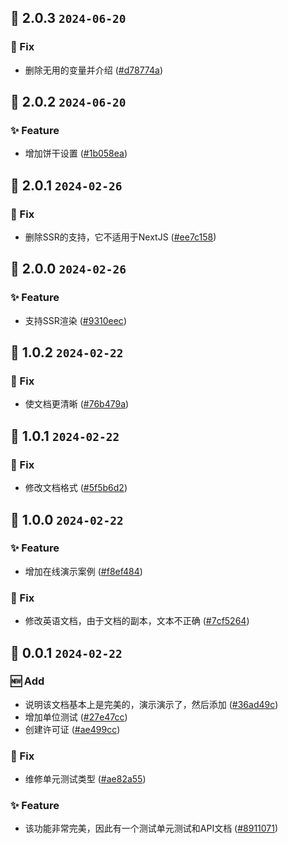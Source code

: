 ## 🎉 2.0.3 `2024-06-20`
### 🐛 Fix
- 删除无用的变量并介绍 ([#d78774a](https://github.com/kwooshung/React-Themes/commit/d78774a92f3df22ff48a69ebdb02ba1f01611f82))

## 🎉 2.0.2 `2024-06-20`
### ✨ Feature
- 增加饼干设置 ([#1b058ea](https://github.com/kwooshung/React-Themes/commit/1b058ea0ccc2416512a0348da7a444654fd45636))

## 🎉 2.0.1 `2024-02-26`
### 🐛 Fix
- 删除SSR的支持，它不适用于NextJS ([#ee7c158](https://github.com/kwooshung/React-Themes/commit/ee7c1583dce3bce7ddb72a2c1b1e99511e0fc4d7))

## 🎉 2.0.0 `2024-02-26`
### ✨ Feature
- 支持SSR渲染 ([#9310eec](https://github.com/kwooshung/React-Themes/commit/9310eec6406aae1959e1f6bd1db92c56f6186756))

## 🎉 1.0.2 `2024-02-22`
### 🐛 Fix
- 使文档更清晰 ([#76b479a](https://github.com/kwooshung/React-Themes/commit/76b479aea1134a476dca3aa56fbb9d2e9507e8b2))

## 🎉 1.0.1 `2024-02-22`
### 🐛 Fix
- 修改文档格式 ([#5f5b6d2](https://github.com/kwooshung/React-Themes/commit/5f5b6d22711c9650b2284c72d45e9047e295fb0a))

## 🎉 1.0.0 `2024-02-22`
### ✨ Feature
- 增加在线演示案例 ([#f8ef484](https://github.com/kwooshung/React-Themes/commit/f8ef4846e2f9a322531c4d6d0f94f350c47d255f))
### 🐛 Fix
- 修改英语文档，由于文档的副本，文本不正确 ([#7cf5264](https://github.com/kwooshung/React-Themes/commit/7cf526425c813fb63b759850b5f62ec8505c811e))

## 🎉 0.0.1 `2024-02-22`
### 🆕 Add
- 说明该文档基本上是完美的，演示演示了，然后添加 ([#36ad49c](https://github.com/kwooshung/React-Themes/commit/36ad49c55b49c1a79408530d35243636fb7fb248))
- 增加单位测试 ([#27e47cc](https://github.com/kwooshung/React-Themes/commit/27e47cc290062b39b675c0c51597a87a08e9da06))
- 创建许可证 ([#ae499cc](https://github.com/kwooshung/React-Themes/commit/ae499cc1dc2ba5f35748a4ebfd7370b76a7f0fcb))
### 🐛 Fix
- 维修单元测试类型 ([#ae82a55](https://github.com/kwooshung/React-Themes/commit/ae82a552fbf7dc96a65b4868eb3786826bd39da3))
### ✨ Feature
- 该功能非常完美，因此有一个测试单元测试和API文档 ([#8911071](https://github.com/kwooshung/React-Themes/commit/8911071f6d72cac0e2dd7f8d092ae8cc416c9a01))